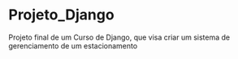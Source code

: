 # Projeto_Django
Projeto final de um Curso de Django, que visa criar um sistema de gerenciamento de um estacionamento
